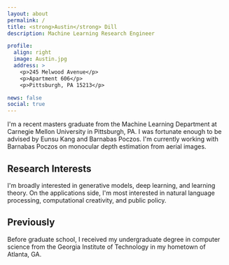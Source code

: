 ```yaml
---
layout: about
permalink: /
title: <strong>Austin</strong> Dill
description: Machine Learning Research Engineer

profile:
  align: right
  image: Austin.jpg
  address: >
    <p>245 Melwood Avenue</p>
    <p>Apartment 606</p>
    <p>Pittsburgh, PA 15213</p>

news: false
social: true
---
```


I'm a recent masters graduate from the Machine Learning Department at Carnegie Mellon University in Pittsburgh, PA. I was fortunate enough to be advised by Eunsu Kang and Barnabas Poczos. I'm currently working with Barnabas Poczos on monocular depth estimation from aerial images.

## Research Interests

I'm broadly interested in generative models, deep learning, and learning theory. On the applications side, I'm most interested in natural language processing, computational creativity, and public policy.

## Previously

Before graduate school, I received my undergraduate degree in computer science from the Georgia Institute of Technology in my hometown of Atlanta, GA. 